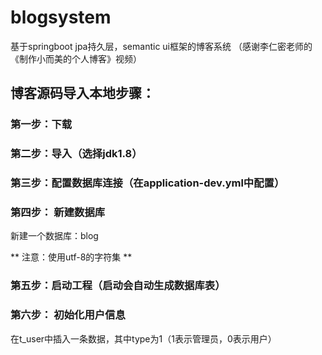 # blogsystem
基于springboot jpa持久层，semantic ui框架的博客系统
（感谢李仁密老师的《制作小而美的个人博客》视频）

## 博客源码导入本地步骤：

### 第一步：下载

### 第二步：导入（选择jdk1.8）

### 第三步：配置数据库连接（在application-dev.yml中配置）

### 第四步： 新建数据库

新建一个数据库：blog

** 注意：使用utf-8的字符集 **

### 第五步：启动工程（启动会自动生成数据库表）

### 第六步： 初始化用户信息

在t_user中插入一条数据，其中type为1（1表示管理员，0表示用户）

